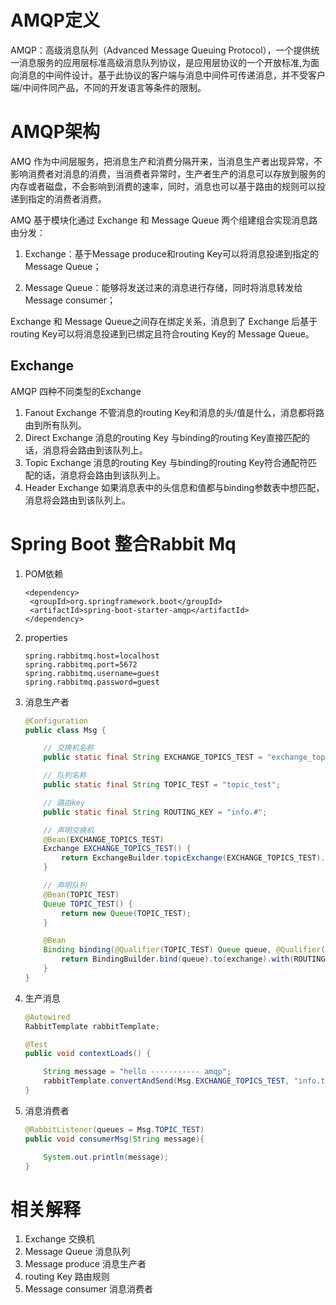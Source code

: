 # AMQP定义

AMQP：高级消息队列（Advanced Message Queuing Protocol），一个提供统一消息服务的应用层标准高级消息队列协议，是应用层协议的一个开放标准,为面向消息的中间件设计。基于此协议的客户端与消息中间件可传递消息，并不受客户端/中间件同产品，不同的开发语言等条件的限制。



# AMQP架构

AMQ 作为中间层服务，把消息生产和消费分隔开来，当消息生产者出现异常，不影响消费者对消息的消费，当消费者异常时，生产者生产的消息可以存放到服务的内存或者磁盘，不会影响到消费的速率，同时，消息也可以基于路由的规则可以投递到指定的消费者消费。

AMQ 基于模块化通过 Exchange 和 Message Queue 两个组建组合实现消息路由分发：

1. Exchange：基于Message produce和routing Key可以将消息投递到指定的 Message Queue；

2. Message Queue：能够将发送过来的消息进行存储，同时将消息转发给Message consumer；

Exchange 和 Message Queue之间存在绑定关系，消息到了 Exchange 后基于routing Key可以将消息投递到已绑定且符合routing Key的 Message Queue。

## Exchange

AMQP 四种不同类型的Exchange

1. Fanout Exchange 不管消息的routing Key和消息的头/值是什么，消息都将路由到所有队列。
2. Direct Exchange 消息的routing Key 与binding的routing Key直接匹配的话，消息将会路由到该队列上。
3. Topic Exchange 消息的routing Key 与binding的routing Key符合通配符匹配的话，消息将会路由到该队列上。
4. Header Exchange 如果消息表中的头信息和值都与binding参数表中想匹配，消息将会路由到该队列上。



# Spring Boot 整合Rabbit Mq

1. POM依赖

   ```maven
   <dependency>
   	<groupId>org.springframework.boot</groupId>
   	<artifactId>spring-boot-starter-amqp</artifactId>
   </dependency>
   ```

2. properties

   ```properties
   spring.rabbitmq.host=localhost
   spring.rabbitmq.port=5672
   spring.rabbitmq.username=guest
   spring.rabbitmq.password=guest
   ```

3. 消息生产者

   ```java
   @Configuration
   public class Msg {
   
       // 交换机名称
       public static final String EXCHANGE_TOPICS_TEST = "exchange_topics_test";
   
       // 队列名称
       public static final String TOPIC_TEST = "topic_test";
   
       // 路由key
       public static final String ROUTING_KEY = "info.#";
   
       // 声明交换机
       @Bean(EXCHANGE_TOPICS_TEST)
       Exchange EXCHANGE_TOPICS_TEST() {
           return ExchangeBuilder.topicExchange(EXCHANGE_TOPICS_TEST).build();
       }
   
       // 声明队列
       @Bean(TOPIC_TEST)
       Queue TOPIC_TEST() {
           return new Queue(TOPIC_TEST);
       }
   
       @Bean
       Binding binding(@Qualifier(TOPIC_TEST) Queue queue, @Qualifier(EXCHANGE_TOPICS_TEST) Exchange exchange){
           return BindingBuilder.bind(queue).to(exchange).with(ROUTING_KEY).noargs();
       }
   }
   ```

4. 生产消息

   ```java
   @Autowired
   RabbitTemplate rabbitTemplate;
   
   @Test
   public void contextLoads() {
   
       String message = "hello ----------- amqp";
       rabbitTemplate.convertAndSend(Msg.EXCHANGE_TOPICS_TEST, "info.test", message);
   }
   ```

5. 消息消费者

   ```java
   @RabbitListener(queues = Msg.TOPIC_TEST)
   public void consumerMsg(String message){
   
       System.out.println(message);
   }
   ```

   

# 相关解释

1. Exchange 交换机
2. Message Queue 消息队列
3. Message produce 消息生产者
4. routing Key 路由规则
5. Message consumer 消息消费者